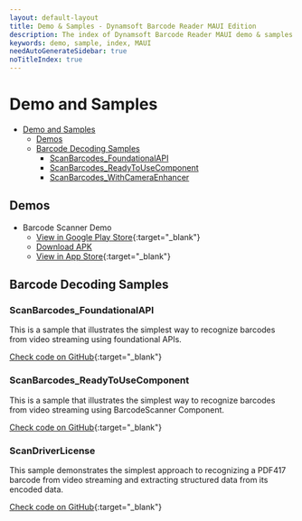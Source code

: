 ```yaml
---
layout: default-layout
title: Demo & Samples - Dynamsoft Barcode Reader MAUI Edition
description: The index of Dynamsoft Barcode Reader MAUI demo & samples.
keywords: demo, sample, index, MAUI
needAutoGenerateSidebar: true
noTitleIndex: true
---
```


# Demo and Samples

- [Demo and Samples](#demo-and-samples)
  - [Demos](#demos)
  - [Barcode Decoding Samples](#barcode-decoding-samples)
    - [ScanBarcodes_FoundationalAPI](#scanbarcodes_foundationalapi)
    - [ScanBarcodes_ReadyToUseComponent](#scanbarcodes_readytousecomponent)
    - [ScanBarcodes_WithCameraEnhancer](#scanbarcodes_withcameraenhancer)

## Demos

- Barcode Scanner Demo
  - [View in Google Play Store](https://play.google.com/store/apps/details?id=com.dynamsoft.demo.dynamsoftbarcodereaderdemo&pli=1){:target="_blank"}
  - [Download APK](https://download2.dynamsoft.com/dbr/android/DynamsoftBarcodeReaderDemoAndroid.apk)
  - [View in App Store](https://apps.apple.com/us/app/dynamsoft-barcode-scanner-demo/id1120581630){:target="_blank"}

## Barcode Decoding Samples

### ScanBarcodes_FoundationalAPI

This is a sample that illustrates the simplest way to recognize barcodes from video streaming using foundational APIs.

[Check code on GitHub](https://github.com/Dynamsoft/barcode-reader-maui-samples/tree/main/ScanBarcodes_FoundationalAPI){:target="_blank"}

### ScanBarcodes_ReadyToUseComponent

This is a sample that illustrates the simplest way to recognize barcodes from video streaming using BarcodeScanner Component.

[Check code on GitHub](https://github.com/Dynamsoft/barcode-reader-maui-samples/tree/main/ScanBarcodes_ReadyToUseComponent){:target="_blank"}

### ScanDriverLicense


This sample demonstrates the simplest approach to recognizing a PDF417 barcode from video streaming and extracting structured data from its encoded data.

[Check code on GitHub](https://github.com/Dynamsoft/barcode-reader-maui-samples/tree/main/ScanDriversLicense){:target="_blank"}
